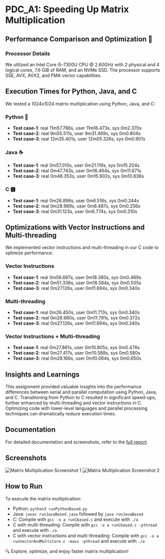 # PDC_A1: Speeding Up Matrix Multiplication

## Performance Comparison and Optimization 🚀

### Processor Details
We utilized an Intel Core i5-7300U CPU @ 2.60GHz with 2 physical and 4 logical cores, 7.6 GiB of RAM, and an NVMe SSD. The processor supports SSE, AVX, AVX2, and FMA vector capabilities.

## Execution Times for Python, Java, and C
We tested a 1024x1024 matrix multiplication using Python, Java, and C:

### Python 🐍
- **Test case-1**: real 11m57.786s, user 11m16.473s, sys 0m2.370s
- **Test case-2**: real 9m55.511s, user 9m31.469s, sys 0m0.804s
- **Test case-3**: real 12m35.401s, user 12m05.326s, sys 0m0.901s

### Java ☕
- **Test case-1**: real 0m57.010s, user 0m21.119s, sys 0m15.204s
- **Test case-2**: real 0m47.743s, user 0m16.464s, sys 0m11.671s
- **Test case-3**: real 0m46.353s, user 0m15.902s, sys 0m10.836s

### C 🅲
- **Test case-1**: real 0m28.898s, user 0m6.516s, sys 0m0.244s
- **Test case-2**: real 0m28.989s, user 0m6.487s, sys 0m0.256s
- **Test case-3**: real 0m31.123s, user 0m6.774s, sys 0m0.310s

## Optimizations with Vector Instructions and Multi-threading
We implemented vector instructions and multi-threading in our C code to optimize performance:

### Vector Instructions
- **Test case-1**: real 0m56.667s, user 0m18.380s, sys 0m0.489s
- **Test case-2**: real 0m51.336s, user 0m18.584s, sys 0m0.505s
- **Test case-3**: real 0m27.126s, user 0m11.694s, sys 0m0.340s

### Multi-threading
- **Test case-1**: real 0m26.450s, user 0m11.713s, sys 0m0.340s
- **Test case-2**: real 0m26.980s, user 0m11.791s, sys 0m0.372s
- **Test case-3**: real 0m27.126s, user 0m11.694s, sys 0m0.340s

### Vector Instructions + Multi-threading
- **Test case-1**: real 0m27.861s, user 0m10.805s, sys 0m0.476s
- **Test case-2**: real 0m27.417s, user 0m10.588s, sys 0m0.580s
- **Test case-3**: real 0m28.166s, user 0m10.064s, sys 0m0.650s

## Insights and Learnings
This assignment provided valuable insights into the performance differences between serial and parallel computation using Python, Java, and C. Transitioning from Python to C resulted in significant speed-ups, further enhanced by multi-threading and vector instructions in C. Optimizing code with lower-level languages and parallel processing techniques can dramatically reduce execution times.

## Documentation
For detailed documentation and screenshots, refer to the [full report](./Pdc_A1_Document.odt).

## Screenshots
![Matrix Multiplication Screenshot 1](https://github.com/Hamadshk/PDC_A1/assets/137650797/517d7940-68d2-42f7-a5ac-0a27c28a0437)
![Matrix Multiplication Screenshot 2](https://github.com/Hamadshk/PDC_A1/assets/137650797/caa133fc-ecc7-4c0a-8d02-8dc15abe918c)

## How to Run
To execute the matrix multiplication:
- Python: `python3 runPythonBased.py`
- Java: `javac runJavaBased.java` followed by `java runJavaBased`
- C: Compile with `gcc -o a runCbased.c` and execute with `./a`
- C with multi-threading: Compile with `gcc -o a runCbased.c -pthread` and execute with `./a`
- C with vector instructions and multi-threading: Compile with `gcc -o a runVectorAndMultiCore.c -mavx -pthread` and execute with `./a`

🔍 Explore, optimize, and enjoy faster matrix multiplication!
